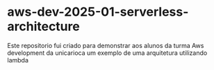 # aws-dev-2025-01-serverless-architecture
Este repositorio fui criado para demonstrar aos alunos da turma Aws development  da unicarioca um exemplo de uma arquitetura utilizando lambda
